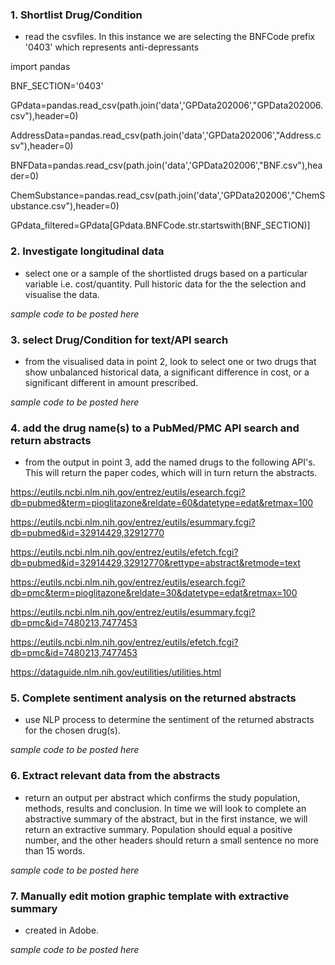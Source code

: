 ### 1. Shortlist Drug/Condition

- read the csvfiles.  In this instance we are selecting the BNFCode prefix '0403' which represents anti-depressants

import pandas

BNF_SECTION='0403'

GPdata=pandas.read_csv(path.join('data','GPData202006',"GPData202006.csv"),header=0)

AddressData=pandas.read_csv(path.join('data','GPData202006',"Address.csv"),header=0)

BNFData=pandas.read_csv(path.join('data','GPData202006',"BNF.csv"),header=0)

ChemSubstance=pandas.read_csv(path.join('data','GPData202006',"ChemSubstance.csv"),header=0)

GPdata_filtered=GPdata[GPdata.BNFCode.str.startswith(BNF_SECTION)]

### 2. Investigate longitudinal data

- select one or a sample of the shortlisted drugs based on a particular variable i.e. cost/quantity.  Pull historic data for the the selection and visualise the data.

_sample code to be posted here_

### 3. select Drug/Condition for text/API search

- from the visualised data in point 2, look to select one or two drugs that show unbalanced historical data, a significant difference in cost, or a significant different in amount prescribed.

_sample code to be posted here_

### 4. add the drug name(s) to a PubMed/PMC API search and return abstracts

- from the output in point 3, add the named drugs to the following API's.  This will return the paper codes, which will in turn return the abstracts.

https://eutils.ncbi.nlm.nih.gov/entrez/eutils/esearch.fcgi?db=pubmed&term=pioglitazone&reldate=60&datetype=edat&retmax=100

https://eutils.ncbi.nlm.nih.gov/entrez/eutils/esummary.fcgi?db=pubmed&id=32914429,32912770

https://eutils.ncbi.nlm.nih.gov/entrez/eutils/efetch.fcgi?db=pubmed&id=32914429,32912770&rettype=abstract&retmode=text

https://eutils.ncbi.nlm.nih.gov/entrez/eutils/esearch.fcgi?db=pmc&term=pioglitazone&reldate=30&datetype=edat&retmax=100

https://eutils.ncbi.nlm.nih.gov/entrez/eutils/esummary.fcgi?db=pmc&id=7480213,7477453

https://eutils.ncbi.nlm.nih.gov/entrez/eutils/efetch.fcgi?db=pmc&id=7480213,7477453

https://dataguide.nlm.nih.gov/eutilities/utilities.html

### 5. Complete sentiment analysis on the returned abstracts

- use NLP process to determine the sentiment of the returned abstracts for the chosen drug(s).

_sample code to be posted here_

### 6. Extract relevant data from the abstracts

- return an output per abstract which confirms the study population, methods, results and conclusion.  In time we will look to complete an abstractive summary of the abstract, but in the first instance, we will return an extractive summary.  Population should equal a positive number, and the other headers should return a small sentence no more than 15 words.

_sample code to be posted here_

### 7. Manually edit motion graphic template with extractive summary

- created in Adobe.

_sample code to be posted here_
